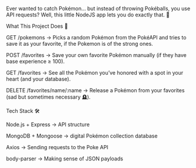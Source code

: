 Ever wanted to catch Pokémon… but instead of throwing Pokéballs, you use API requests?
Well, this little NodeJS app  lets you do exactly that. 🎉

What This Project Does 🚀

GET /pokemons → Picks a random Pokémon from the PokéAPI
 and tries to save it as your favorite, if the Pokemon is of the strong ones.

POST /favorites → Save your own favorite Pokémon manually (if they have base experience ≥ 100).

GET /favorites → See all the Pokémon you’ve honored with a spot in your heart (and your database).

DELETE /favorites/name/:name → Release a Pokémon from your favorites (sad but sometimes necessary 🪦).

Tech Stack 🛠

Node.js + Express → API structure

MongoDB + Mongoose → digital Pokémon collection database 

Axios → Sending requests to the Poke API

body-parser → Making sense of JSON payloads

